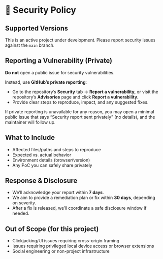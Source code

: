 # 🔐 Security Policy

## Supported Versions
This is an active project under development. Please report security issues against the `main` branch.

## Reporting a Vulnerability (Private)
**Do not** open a public issue for security vulnerabilities.

Instead, use **GitHub’s private reporting**:
- Go to the repository’s **Security** tab → **Report a vulnerability**, or visit the repository’s **Advisories** page and click **Report a vulnerability**.
- Provide clear steps to reproduce, impact, and any suggested fixes.

If private reporting is unavailable for any reason, you may open a minimal public issue that says “Security report sent privately” (no details), and the maintainer will follow up.

## What to Include
- Affected files/paths and steps to reproduce
- Expected vs. actual behavior
- Environment details (browser/version)
- Any PoC you can safely share privately

## Response & Disclosure
- We’ll acknowledge your report within **7 days**.
- We aim to provide a remediation plan or fix within **30 days**, depending on severity.
- After a fix is released, we’ll coordinate a safe disclosure window if needed.

## Out of Scope (for this project)
- Clickjacking/UI issues requiring cross-origin framing
- Issues requiring privileged local device access or browser extensions
- Social engineering or non-project infrastructure
